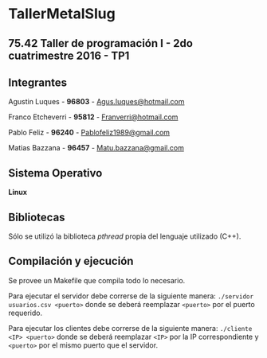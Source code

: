 # TallerMetalSlug
## 75.42 Taller de programación I - 2do cuatrimestre 2016 - TP1

## Integrantes
Agustin Luques - **96803** - Agus.luques@hotmail.com

Franco Etcheverri - **95812** - Franverri@hotmail.com

Pablo Feliz - **96240** - Pablofeliz1989@gmail.com

Matias Bazzana - **96457** - Matu.bazzana@gmail.com

## Sistema Operativo

**Linux**

## Bibliotecas

Sólo se utilizó la biblioteca *pthread* propia del lenguaje utilizado (C++).

## Compilación y ejecución 

Se provee un Makefile que compila todo lo necesario.

Para ejecutar el servidor debe correrse de la siguiente manera:
`./servidor usuarios.csv <puerto>` donde se deberá reemplazar `<puerto>` por el puerto requerido.

Para ejecutar los clientes debe correrse de la siguiente manera:
`./cliente <IP> <puerto>` donde se deberá reemplazar `<IP>` por la IP correspondiente y `<puerto>` por el mismo puerto que el servidor.
